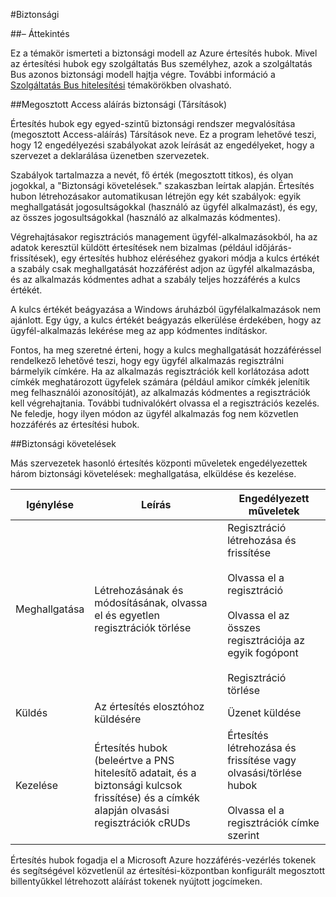 <properties
    pageTitle="Biztonsági értesítés hubok"
    description="Ez a témakör ismerteti az Azure értesítés hubok biztonsági."
    services="notification-hubs"
    documentationCenter=".net"
    authors="ysxu"
    manager="erikre"
    editor=""/>

<tags
    ms.service="notification-hubs"
    ms.workload="mobile"
    ms.tgt_pltfrm="mobile-multiple"
    ms.devlang="multiple"
    ms.topic="article"
    ms.date="06/29/2016"
    ms.author="yuaxu"/>

#<a name="security"></a>Biztonsági

##<a name="overview"></a>– Áttekintés

Ez a témakör ismerteti a biztonsági modell az Azure értesítés hubok. Mivel az értesítési hubok egy szolgáltatás Bus személyhez, azok a szolgáltatás Bus azonos biztonsági modell hajtja végre. További információ a [Szolgáltatás Bus hitelesítési](https://msdn.microsoft.com/library/azure/dn155925.aspx) témakörökben olvasható.

##<a name="shared-access-signature-security-sas"></a>Megosztott Access aláírás biztonsági (Társítások) 

Értesítés hubok egy egyed-szintű biztonsági rendszer megvalósítása (megosztott Access-aláírás) Társítások neve. Ez a program lehetővé teszi, hogy 12 engedélyezési szabályokat azok leírását az engedélyeket, hogy a szervezet a deklarálása üzenetben szervezetek.

Szabályok tartalmazza a nevét, fő érték (megosztott titkos), és olyan jogokkal, a "Biztonsági követelések." szakaszban leírtak alapján. Értesítés hubon létrehozásakor automatikusan létrejön egy két szabályok: egyik meghallgatását jogosultságokkal (használó az ügyfél alkalmazást), és egy, az összes jogosultságokkal (használó az alkalmazás kódmentes).

Végrehajtásakor regisztrációs management ügyfél-alkalmazásokból, ha az adatok keresztül küldött értesítések nem bizalmas (például időjárás-frissítések), egy értesítés hubhoz eléréséhez gyakori módja a kulcs értékét a szabály csak meghallgatását hozzáférést adjon az ügyfél alkalmazásba, és az alkalmazás kódmentes adhat a szabály teljes hozzáférés a kulcs értékét.

A kulcs értékét beágyazása a Windows áruházból ügyfélalkalmazások nem ajánlott. Egy úgy, a kulcs értékét beágyazás elkerülése érdekében, hogy az ügyfél-alkalmazás lekérése meg az app kódmentes indításkor.

Fontos, ha meg szeretné érteni, hogy a kulcs meghallgatását hozzáféréssel rendelkező lehetővé teszi, hogy egy ügyfél alkalmazás regisztrálni bármelyik címkére. Ha az alkalmazás regisztrációk kell korlátozása adott címkék meghatározott ügyfelek számára (például amikor címkék jelenítik meg felhasználói azonosítóját), az alkalmazás kódmentes a regisztrációk kell végrehajtania. További tudnivalókért olvassa el a regisztrációs kezelés. Ne feledje, hogy ilyen módon az ügyfél alkalmazás fog nem közvetlen hozzáférés az értesítési hubok.

##<a name="security-claims"></a>Biztonsági követelések

Más szervezetek hasonló értesítés központi műveletek engedélyezettek három biztonsági követelések: meghallgatása, elküldése és kezelése.

| Igénylése | Leírás | Engedélyezett műveletek |
|-------|-------------|--------------------|
| Meghallgatása | Létrehozásának és módosításának, olvassa el és egyetlen regisztrációk törlése | Regisztráció létrehozása és frissítése<br><br>Olvassa el a regisztráció<br><br>Olvassa el az összes regisztrációja az egyik fogópont<br><br>Regisztráció törlése |
| Küldés | Az értesítés elosztóhoz küldésére | Üzenet küldése |
| Kezelése | Értesítés hubok (beleértve a PNS hitelesítő adatait, és a biztonsági kulcsok frissítése) és a címkék alapján olvasási regisztrációk cRUDs | Értesítés létrehozása és frissítése vagy olvasási/törlése hubok<br><br>Olvassa el a regisztrációk címke szerint |


Értesítés hubok fogadja el a Microsoft Azure hozzáférés-vezérlés tokenek és segítségével közvetlenül az értesítési-központban konfigurált megosztott billentyűkkel létrehozott aláírást tokenek nyújtott jogcímeken.